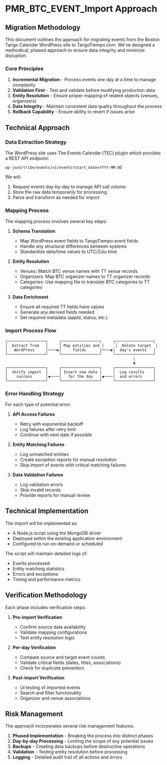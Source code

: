 # PMR_BTC_EVENT_Import Approach

## Migration Methodology

This document outlines the approach for migrating events from the Boston Tango Calendar WordPress site to TangoTiempo.com. We've designed a methodical, phased approach to ensure data integrity and minimize disruption.

### Core Principles

1. **Incremental Migration** - Process events one day at a time to manage complexity
2. **Validation First** - Test and validate before modifying production data
3. **Entity Resolution** - Ensure proper mapping of related objects (venues, organizers)
4. **Data Integrity** - Maintain consistent data quality throughout the process
5. **Rollback Capability** - Ensure ability to revert if issues arise

## Technical Approach

### Data Extraction Strategy

The WordPress site uses The Events Calendar (TEC) plugin which provides a REST API endpoint:
```
wp-json/tribe/events/v1/events?start_date=YYYY-MM-DD
```

We will:
1. Request events day-by-day to manage API call volume
2. Store the raw data temporarily for processing
3. Parse and transform as needed for import

### Mapping Process

The mapping process involves several key steps:

1. **Schema Translation**
   - Map WordPress event fields to TangoTiempo event fields
   - Handle any structural differences between systems
   - Standardize date/time values to UTC/Zulu time

2. **Entity Resolution**
   - Venues: Match BTC venue names with TT venue records
   - Organizers: Map BTC organizer names to TT organizer records
   - Categories: Use mapping file to translate BTC categories to TT categories

3. **Data Enrichment**
   - Ensure all required TT fields have values
   - Generate any derived fields needed
   - Set required metadata (appId, status, etc.)

### Import Process Flow

```
┌─────────────────┐     ┌─────────────────┐     ┌─────────────────┐
│  Extract from   │     │ Map entities and │     │  Delete target  │
│   WordPress     │────▶│     fields      │────▶│  day's events   │
└─────────────────┘     └─────────────────┘     └─────────────────┘
                                                         │
                                                         ▼
┌─────────────────┐     ┌─────────────────┐     ┌─────────────────┐
│  Verify import  │     │ Insert new data │     │  Log results    │
│    success      │◀────│   for the day   │◀────│  and errors     │
└─────────────────┘     └─────────────────┘     └─────────────────┘
```

### Error Handling Strategy

For each type of potential error:

1. **API Access Failures**
   - Retry with exponential backoff
   - Log failures after retry limit
   - Continue with next date if possible

2. **Entity Matching Failures**
   - Log unmatched entities
   - Create exception reports for manual resolution
   - Skip import of events with critical matching failures

3. **Data Validation Failures**
   - Log validation errors
   - Skip invalid records
   - Provide reports for manual review

## Technical Implementation

The import will be implemented as:

- A Node.js script using the MongoDB driver
- Deployed within the existing application environment
- Configured to run on-demand or scheduled

The script will maintain detailed logs of:
- Events processed
- Entity matching statistics
- Errors and exceptions
- Timing and performance metrics

## Verification Methodology

Each phase includes verification steps:

1. **Pre-import Verification**
   - Confirm source data availability
   - Validate mapping configurations
   - Test entity resolution logic

2. **Per-day Verification**
   - Compare source and target event counts
   - Validate critical fields (dates, titles, associations)
   - Check for duplicate prevention

3. **Post-import Verification**
   - UI testing of imported events
   - Search and filter functionality
   - Organizer and venue associations

## Risk Management

The approach incorporates several risk management features:

1. **Phased Implementation** - Breaking the process into distinct phases
2. **Day-by-day Processing** - Limiting the scope of any potential issues
3. **Backups** - Creating data backups before destructive operations
4. **Validation** - Testing entity resolution before processing
5. **Logging** - Detailed audit trail of all actions and errors